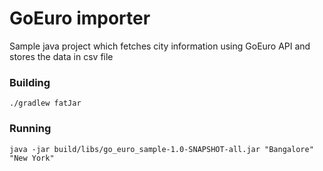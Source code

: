 # GoEuro importer
Sample java project which fetches city information using GoEuro API and stores the data in csv file

### Building
```
./gradlew fatJar
```

### Running
```
java -jar build/libs/go_euro_sample-1.0-SNAPSHOT-all.jar "Bangalore" "New York"
```
